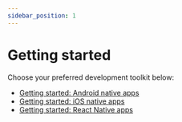 ```yaml
---
sidebar_position: 1
---
```


# Getting started

Choose your preferred development toolkit below:

- [Getting started: Android native apps](./guide-android/getting-started)
- [Getting started: iOS native apps](./guide-ios/getting-started.md)
- [Getting started: React Native apps](./guide-react-native//getting-started.md)
